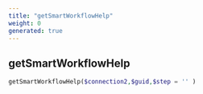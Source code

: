 ```yaml
---
title: "getSmartWorkflowHelp"
weight: 0
generated: true
---
```


## getSmartWorkflowHelp



```php
getSmartWorkflowHelp($connection2,$guid,$step = '' )
```





